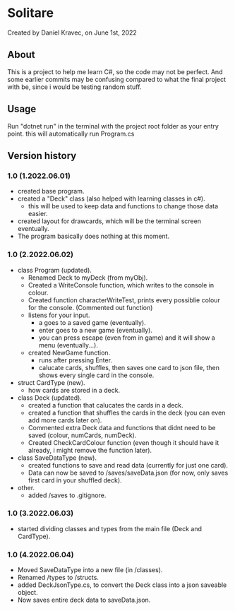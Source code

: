 # Solitare
Created by Daniel Kravec, on June 1st, 2022

## About
This is a project to help me learn C#, so the code may not be perfect. And some earlier commits may be confusing compared to what the final project with be, since i would be testing random stuff.

## Usage
Run "dotnet run" in the terminal with the project root folder as your entry point. this will automatically run Program.cs

## Version history
### 1.0 (1.2022.06.01)
- created base program.
- created a "Deck" class (also helped with learning classes in c#).
    - this will be used to keep data and functions to change those data easier.
- created layout for drawcards, which will be the terminal screen eventually.
- The program basically does nothing at this moment.

### 1.0 (2.2022.06.02)
- class Program (updated).
    - Renamed Deck to myDeck (from myObj).
    - Created a WriteConsole function, which writes to the console in colour.
    - Created function characterWriteTest, prints every possiblie colour for the console. (Commented out function) 
    - listens for your input.
        - a goes to a saved game (eventually).
        - enter goes to a new game (eventually).
        - you can press escape (even from in game) and it will show a menu (eventually...).
    - created NewGame function.
        - runs after pressing Enter.
        - calucate cards, shuffles, then saves one card to json file, then shows every single card in the console.
- struct CardType (new).
    - how cards are stored in a deck.
- class Deck (updated).
    - created a function that calucates the cards in a deck.
    - created a function that shuffles the cards in the deck (you can even add more cards later on).
    - Commented extra Deck data and functions that didnt need to be saved (colour, numCards, numDeck).
    - Created CheckCardColour function (even though it should have it already, i might remove the function later).
- class SaveDataType (new).
    - created functions to save and read data (currently for just one card).
    - Data can now be saved to /saves/saveData.json (for now, only saves first card in your shuffled deck).
- other.
    - added /saves to .gitignore.

### 1.0 (3.2022.06.03)
- started dividing classes and types from the main file (Deck and CardType).

### 1.0 (4.2022.06.04)
- Moved SaveDataType into a new file (in /classes).
- Renamed /types to /structs.
- added DeckJsonType.cs, to convert the Deck class into a json saveable object. 
- Now saves entire deck data to saveData.json.